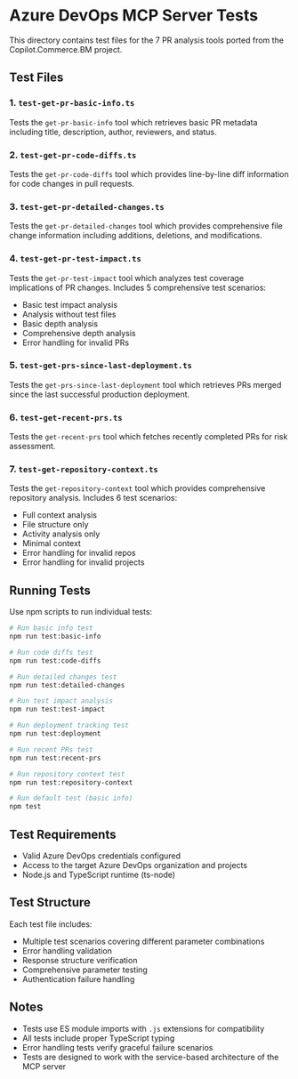 # Azure DevOps MCP Server Tests

This directory contains test files for the 7 PR analysis tools ported from the Copilot.Commerce.BM project.

## Test Files

### 1. `test-get-pr-basic-info.ts`
Tests the `get-pr-basic-info` tool which retrieves basic PR metadata including title, description, author, reviewers, and status.

### 2. `test-get-pr-code-diffs.ts`
Tests the `get-pr-code-diffs` tool which provides line-by-line diff information for code changes in pull requests.

### 3. `test-get-pr-detailed-changes.ts`
Tests the `get-pr-detailed-changes` tool which provides comprehensive file change information including additions, deletions, and modifications.

### 4. `test-get-pr-test-impact.ts`
Tests the `get-pr-test-impact` tool which analyzes test coverage implications of PR changes. Includes 5 comprehensive test scenarios:
- Basic test impact analysis
- Analysis without test files
- Basic depth analysis
- Comprehensive depth analysis  
- Error handling for invalid PRs

### 5. `test-get-prs-since-last-deployment.ts`
Tests the `get-prs-since-last-deployment` tool which retrieves PRs merged since the last successful production deployment.

### 6. `test-get-recent-prs.ts`
Tests the `get-recent-prs` tool which fetches recently completed PRs for risk assessment.

### 7. `test-get-repository-context.ts`
Tests the `get-repository-context` tool which provides comprehensive repository analysis. Includes 6 test scenarios:
- Full context analysis
- File structure only
- Activity analysis only
- Minimal context
- Error handling for invalid repos
- Error handling for invalid projects

## Running Tests

Use npm scripts to run individual tests:

```bash
# Run basic info test
npm run test:basic-info

# Run code diffs test
npm run test:code-diffs

# Run detailed changes test
npm run test:detailed-changes

# Run test impact analysis
npm run test:test-impact

# Run deployment tracking test
npm run test:deployment

# Run recent PRs test
npm run test:recent-prs

# Run repository context test
npm run test:repository-context

# Run default test (basic info)
npm test
```

## Test Requirements

- Valid Azure DevOps credentials configured
- Access to the target Azure DevOps organization and projects
- Node.js and TypeScript runtime (ts-node)

## Test Structure

Each test file includes:
- Multiple test scenarios covering different parameter combinations
- Error handling validation
- Response structure verification
- Comprehensive parameter testing
- Authentication failure handling

## Notes

- Tests use ES module imports with `.js` extensions for compatibility
- All tests include proper TypeScript typing
- Error handling tests verify graceful failure scenarios
- Tests are designed to work with the service-based architecture of the MCP server
